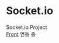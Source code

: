 # Socket.io
Socket.io Project<br>
[Front](https://github.com/Sonchaegeon/study-react/tree/main/socket) 연동 중

